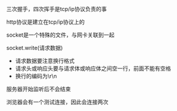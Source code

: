 三次握手，四次挥手是tcp/ip协议负责的事

http协议是建立在tcp/ip协议上的

socket是一个特殊的文件，与网卡关联到一起

socket.write(请求数据)

- 请求数据要注意换行格式
- 请求头或响应头要与请求体或响应体之间空一行，前面不能有空格
- 换行的编码为\r\n

服务器开始监听后不会结束

浏览器会有一个测试连接，因此会连接两次

